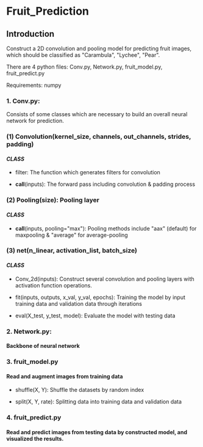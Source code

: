 # Fruit_Prediction

## Introduction

Construct a 2D convolution and pooling model for predicting fruit images, which should be classified as "Carambula", "Lychee", "Pear".

There are 4 python files: Conv.py, Network.py, fruit_model.py, fruit_predict.py

Requirements: numpy

### 1. Conv.py:

Consists of some classes which are necessary to build an overall neural network for prediction.

### (1) Convolution(kernel_size, channels, out_channels, strides, padding)

#### _CLASS_

* filter: The function which generates filters for convolution

* __call__(inputs): The forward pass including convolution & padding process

### (2) Pooling(size): Pooling layer

#### _CLASS_

* __call__(inputs, pooling="max"): Pooling methods include "aax" (default) for maxpooling & "average" for average-pooling


### (3) net(n_linear, activation_list, batch_size)

#### _CLASS_

* Conv_2d(inputs): Construct several convolution and pooling layers with activation function operations.

* fit(inputs, outputs, x_val, y_val, epochs): Training the model by input training data and validation data through iterations

* eval(X_test, y_test, model): Evaluate the model with testing data

### 2. Network.py:

#### Backbone of neural network

### 3. fruit_model.py

#### Read and augment images from training data

* shuffle(X, Y): Shuffle the datasets by random index

* split(X, Y, rate): Splitting data into training data and validation data

### 4. fruit_predict.py

#### Read and predict images from testing data by constructed model, and visualized the results.
